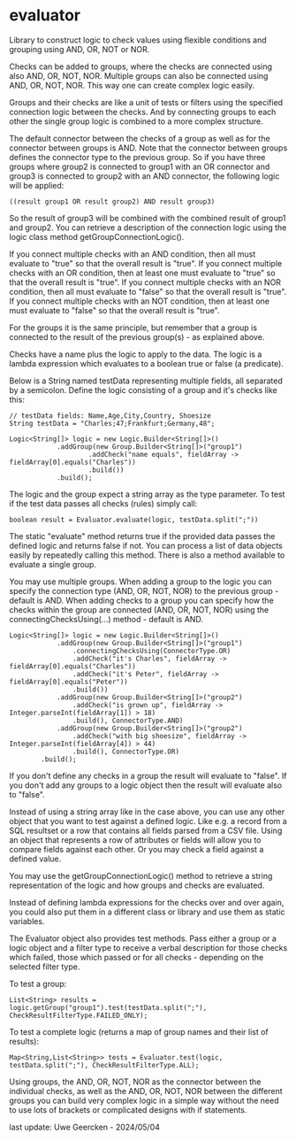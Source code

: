 # evaluator

Library to construct logic to check values using flexible conditions and grouping using AND, OR, NOT or NOR.

Checks can be added to groups, where the checks are connected using also AND, OR, NOT, NOR. Multiple groups can
also be connected using AND, OR, NOT, NOR. This way one can create complex logic easily.

Groups and their checks are like a unit of tests or filters using the specified connection logic between the checks. And
by connecting groups to each other the single group logic is combined to a more complex structure.

The default connector between the checks of a group as well as for the connector between groups is AND. Note that the connector
between groups defines the connector type to the previous group. So if you have three groups where group2 is connected to group1 with
an OR connector and group3 is connected to group2 with an AND connector, the following logic will be applied: 

    ((result group1 OR result group2) AND result group3)

So the result of group3 will be combined with the combined result of group1 and group2. You can retrieve a description of the connection logic using
the logic class method getGroupConnectionLogic().

If you connect multiple checks with an AND condition, then all must evaluate to "true" so that the overall result is "true".
If you connect multiple checks with an OR condition, then at least one must evaluate to "true" so that the overall result is "true".
If you connect multiple checks with an NOR condition, then all must evaluate to "false" so that the overall result is "true".
If you connect multiple checks with an NOT condition, then at least one must evaluate to "false" so that the overall result is "true".

For the groups it is the same principle, but remember that a group is connected to the result of the previous group(s) - as explained above. 

Checks have a name plus the logic to apply to the data. The logic is a lambda expression which evaluates to a boolean true or false (a predicate).

Below is a String named testData representing multiple fields, all separated by a semicolon. Define the logic consisting of a group and it's
checks like this:

    // testData fields: Name,Age,City,Country, Shoesize
    String testData = "Charles;47;Frankfurt;Germany,48";

    Logic<String[]> logic = new Logic.Builder<String[]>()
                .addGroup(new Group.Builder<String[]>("group1")
                        .addCheck("name equals", fieldArray ->  fieldArray[0].equals("Charles"))
                        .build())
                .build();

The logic and the group expect a string array as the type parameter. To test if the test data passes all checks (rules) simply call:

    boolean result = Evaluator.evaluate(logic, testData.split(";"))

The static "evaluate" method returns true if the provided data passes the defined logic and returns false if not. You can process a list of data objects easily by repeatedly calling this method.
There is also a method available to evaluate a single group.

You may use multiple groups. When adding a group to the logic you can specify the connection type (AND, OR, NOT, NOR) to the previous group - default is AND. When adding
checks to a group you can specify how the checks within the group are connected (AND, OR, NOT, NOR) using the connectingChecksUsing(...) method - default is AND.

    Logic<String[]> logic = new Logic.Builder<String[]>()
                .addGroup(new Group.Builder<String[]>("group1")
                    .connectingChecksUsing(ConnectorType.OR)
                    .addCheck("it's Charles", fieldArray ->  fieldArray[0].equals("Charles"))
                    .addCheck("it's Peter", fieldArray ->  fieldArray[0].equals("Peter"))
                    .build())
                .addGroup(new Group.Builder<String[]>("group2")
                    .addCheck("is grown up", fieldArray ->  Integer.parseInt(fieldArray[1]) > 18)
                    .build(), ConnectorType.AND)
                .addGroup(new Group.Builder<String[]>("group2")
                    .addCheck("with big shoesize", fieldArray ->  Integer.parseInt(fieldArray[4]) > 44)
                    .build(), ConnectorType.OR)
            .build();

If you don't define any checks in a group the result will evaluate to "false". If you don't add any groups to a logic object then the result will evaluate also to "false".

Instead of using a string array like in the case above, you can use any other object that you want to test against a defined logic. Like
e.g. a record from a SQL resultset or a row that contains all fields parsed from a CSV file. Using an object that represents a row of attributes
or fields will allow you to compare fields against each other. Or you may check a field against a defined value.

You may use the getGroupConnectionLogic() method to retrieve a string representation of the logic and how groups and checks are evaluated. 

Instead of defining lambda expressions for the checks over and over again, you could also put them in a different class or library and use them as
static variables.

The Evaluator object also provides test methods. Pass either a group or a logic object and a filter type to receive a verbal description
for those checks which failed, those which passed or for all checks - depending on the selected filter type.

To test a group:

    List<String> results = logic.getGroup("group1").test(testData.split(";"), CheckResultFilterType.FAILED_ONLY);

To test a complete logic (returns a map of group names and their list of results):

    Map<String,List<String>> tests = Evaluator.test(logic, testData.split(";"), CheckResultFilterType.ALL);

Using groups, the AND, OR, NOT, NOR as the connector between the individual checks, as well as the AND, OR, NOT, NOR between the different groups
you can build very complex logic in a simple way without the need to use lots of brackets or complicated designs with if statements.

last update: Uwe Geercken - 2024/05/04